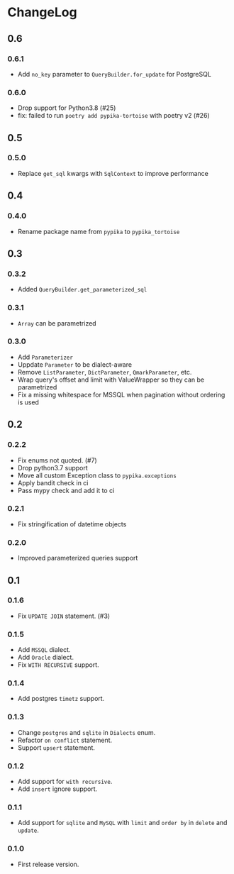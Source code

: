 # ChangeLog

## 0.6

### 0.6.1

- Add `no_key` parameter to `QueryBuilder.for_update` for PostgreSQL

### 0.6.0

- Drop support for Python3.8 (#25)
- fix: failed to run `poetry add pypika-tortoise` with poetry v2 (#26)

## 0.5

### 0.5.0

- Replace `get_sql` kwargs with `SqlContext` to improve performance

## 0.4

### 0.4.0
- Rename package name from `pypika` to `pypika_tortoise`

## 0.3

### 0.3.2
- Added `QueryBuilder.get_parameterized_sql`

### 0.3.1
- `Array` can be parametrized

### 0.3.0
- Add `Parameterizer`
- Uppdate `Parameter` to be dialect-aware
- Remove `ListParameter`, `DictParameter`, `QmarkParameter`, etc.
- Wrap query's offset and limit with ValueWrapper so they can be parametrized
- Fix a missing whitespace for MSSQL when pagination without ordering is used

## 0.2

### 0.2.2
- Fix enums not quoted. (#7)
- Drop python3.7 support
- Move all custom Exception class to `pypika.exceptions`
- Apply bandit check in ci
- Pass mypy check and add it to ci

### 0.2.1
- Fix stringification of datetime objects

### 0.2.0
- Improved parameterized queries support

## 0.1

### 0.1.6

- Fix `UPDATE JOIN` statement. (#3)

### 0.1.5

- Add `MSSQL` dialect.
- Add `Oracle` dialect.
- Fix `WITH RECURSIVE` support.

### 0.1.4

- Add postgres `timetz` support.

### 0.1.3

- Change `postgres` and `sqlite` in `Dialects` enum.
- Refactor `on conflict` statement.
- Support `upsert` statement.

### 0.1.2

- Add support for `with recursive`.
- Add `insert` ignore support.

### 0.1.1

- Add support for `sqlite` and `MySQL` with `limit` and `order by` in `delete` and `update`.

### 0.1.0

- First release version.
